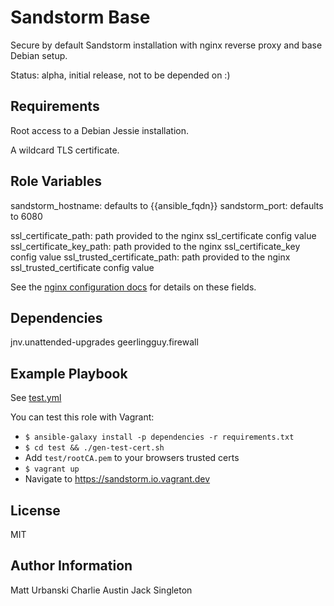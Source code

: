 Sandstorm Base
=========

Secure by default Sandstorm installation with nginx reverse proxy and base
Debian setup.

Status: alpha, initial release, not to be depended on :)

Requirements
------------

Root access to a Debian Jessie installation.

A wildcard TLS certificate.

Role Variables
--------------

sandstorm_hostname: defaults to {{ansible_fqdn}}
sandstorm_port: defaults to 6080

ssl_certificate_path: path provided to the nginx ssl_certificate config value
ssl_certificate_key_path: path provided to the nginx ssl_certificate_key config value
ssl_trusted_certificate_path: path provided to the nginx ssl_trusted_certificate config value

See the [nginx configuration
docs](http://nginx.org/en/docs/http/ngx_http_ssl_module.html#ssl_certificate)
for details on these fields.

Dependencies
------------

jnv.unattended-upgrades
geerlingguy.firewall

Example Playbook
----------------

See [test.yml](test.yml)

You can test this role with Vagrant:

* `$ ansible-galaxy install -p dependencies -r requirements.txt`
* `$ cd test && ./gen-test-cert.sh`
* Add `test/rootCA.pem` to your browsers trusted certs
* `$ vagrant up`
* Navigate to https://sandstorm.io.vagrant.dev

License
-------

MIT

Author Information
------------------

Matt Urbanski <iflowfor8hours>
Charlie Austin <charltonaustin>
Jack Singleton <jacksingleton>


